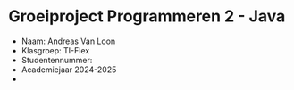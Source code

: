 # Groeiproject Programmeren 2 - Java
* Naam: Andreas Van Loon
* Klasgroep: TI-Flex
* Studentennummer:
* Academiejaar 2024-2025
* 